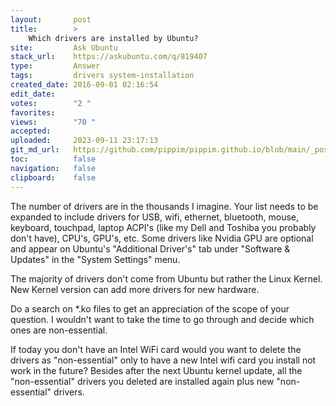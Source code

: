 ```yaml
---
layout:       post
title:        >
    Which drivers are installed by Ubuntu?
site:         Ask Ubuntu
stack_url:    https://askubuntu.com/q/819407
type:         Answer
tags:         drivers system-installation
created_date: 2016-09-01 02:16:54
edit_date:    
votes:        "2 "
favorites:    
views:        "70 "
accepted:     
uploaded:     2023-09-11 23:17:13
git_md_url:   https://github.com/pippim/pippim.github.io/blob/main/_posts/2016/2016-09-01-Which-drivers-are-installed-by-Ubuntu_.md
toc:          false
navigation:   false
clipboard:    false
---
```


The number of drivers are in the thousands I imagine. Your list needs to be expanded to include drivers for USB, wifi, ethernet, bluetooth, mouse, keyboard, touchpad, laptop ACPI's (like my Dell and Toshiba you probably don't have), CPU's, GPU's, etc. Some drivers like Nvidia GPU are optional and appear on Ubuntu's "Additional Driver's" tab under "Software & Updates" in the "System Settings" menu.

The majority of drivers don't come from Ubuntu but rather the Linux Kernel. New Kernel version can add more drivers for new hardware.

Do a search on *.ko files to get an appreciation of the scope of your question. I wouldn't want to take the time to go through and decide which ones are non-essential.

If today you don't have an Intel WiFi card would you want to delete the drivers as "non-essential" only to have a new Intel wifi card you install not work in the future? Besides after the next Ubuntu kernel update, all the "non-essential" drivers you deleted are installed again plus new "non-essential" drivers.
